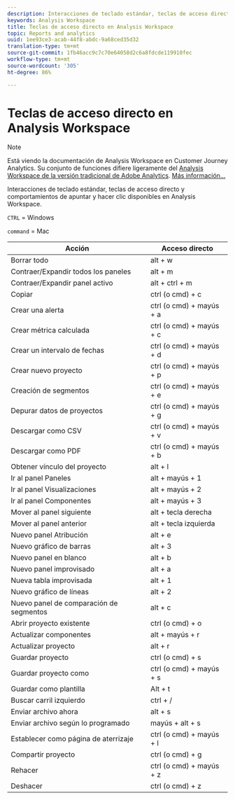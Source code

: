 ```yaml
---
description: Interacciones de teclado estándar, teclas de acceso directo y comportamientos de apuntar y hacer clic disponibles en Analysis Workspace.
keywords: Analysis Workspace
title: Teclas de acceso directo en Analysis Workspace
topic: Reports and analytics
uuid: 1ee93ce3-acab-44f8-abdc-9a68ced35d32
translation-type: tm+mt
source-git-commit: 1fb46acc9c7c70e64058d2c6a8fdcde119910fec
workflow-type: tm+mt
source-wordcount: '305'
ht-degree: 86%

---
```



# Teclas de acceso directo en Analysis Workspace

>[!NOTE]
>
>Está viendo la documentación de Analysis Workspace en Customer Journey Analytics. Su conjunto de funciones difiere ligeramente del [Analysis Workspace de la versión tradicional de Adobe Analytics](https://docs.adobe.com/content/help/es-ES/analytics/analyze/analysis-workspace/home.html). [Más información...](/help/getting-started/cja-aa.md)

Interacciones de teclado estándar, teclas de acceso directo y comportamientos de apuntar y hacer clic disponibles en Analysis Workspace.

`CTRL` = Windows

`command` = Mac

| Acción | Acceso directo |
|---|---|
| Borrar todo | alt + w |
| Contraer/Expandir todos los paneles | alt + m |
| Contraer/Expandir panel activo | alt + ctrl + m |
| Copiar | ctrl (o cmd) + c |
| Crear una alerta | ctrl (o cmd) + mayús + a |
| Crear métrica calculada | ctrl (o cmd) + mayús + c |
| Crear un intervalo de fechas | ctrl (o cmd) + mayús + d |
| Crear nuevo proyecto | ctrl (o cmd) + mayús + p |
| Creación de segmentos | ctrl (o cmd) + mayús + e |
| Depurar datos de proyectos | ctrl (o cmd) + mayús + g |
| Descargar como CSV | ctrl (o cmd) + mayús + v |
| Descargar como PDF | ctrl (o cmd) + mayús + b |
| Obtener vínculo del proyecto | alt + l |
| Ir al panel Paneles | alt + mayús + 1 |
| Ir al panel Visualizaciones | alt + mayús + 2 |
| Ir al panel Componentes | alt + mayús + 3 |
| Mover al panel siguiente | alt + tecla derecha |
| Mover al panel anterior | alt + tecla izquierda |
| Nuevo panel Atribución | alt + e |
| Nuevo gráfico de barras | alt + 3 |
| Nuevo panel en blanco | alt + b |
| Nuevo panel improvisado | alt + a |
| Nueva tabla improvisada | alt + 1 |
| Nuevo gráfico de líneas | alt + 2 |
| Nuevo panel de comparación de segmentos | alt + c |
| Abrir proyecto existente | ctrl (o cmd) + o |
| Actualizar componentes | alt + mayús + r |
| Actualizar proyecto | alt + r |
| Guardar proyecto | ctrl (o cmd) + s |
| Guardar proyecto como | ctrl (o cmd) + mayús + s |
| Guardar como plantilla | Alt + t |
| Buscar carril izquierdo | ctrl + / |
| Enviar archivo ahora | alt + s |
| Enviar archivo según lo programado | mayús + alt + s |
| Establecer como página de aterrizaje | ctrl (o cmd) + mayús + l |
| Compartir proyecto | ctrl (o cmd) + g |
| Rehacer | ctrl (o cmd) + mayús + z |
| Deshacer | ctrl (o cmd) + z |
